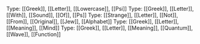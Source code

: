 Type: [[Greek]], [[Letter]], [[Lowercase]], [[Psi]]
Type: [[Greek]], [[Letter]], [[With]], [[Sound]], [[Of]],  [[Ps]]
Type: [[Strange]], [[Letter]], [[Not]], [[From]], [[Original]], [[Jew]], [[Alphabet]]
Type: [[Greek]], [[Letter]], [[Meaning]], [[Mind]]
Type: [[Greek]], [[Letter]], [[Meaning]], [[Quantum]], [[Wave]], [[Function]]
